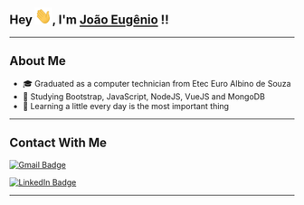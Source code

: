 ## Hey <img src="https://raw.githubusercontent.com/parth-27/parth-27/master/Hi.gif" width="30px">, I'm [João Eugênio](https://github.com/Blazer25) !!
</h2>

<hr/>

## About Me
- 🎓 Graduated as a computer technician from Etec Euro Albino de Souza
- 🤔 Studying Bootstrap, JavaScript, NodeJS, VueJS and MongoDB
- 🌱 Learning a little every day is the most important thing

<hr/>

## Contact With Me 
[![Gmail Badge](https://img.shields.io/badge/-joaovitor.eugenio15@gmail.com-006bed?style=flat-square&logo=Gmail&logoColor=white&link=mailto:joaovitor.eugenio15@gmail.com)](mailto:joaovitor.eugenio15@gmail.com)

<!-- <img src="https://img.shields.io/badge/LinkedIn-0077B5?style=for-the-badge&logo=linkedin&logoColor=white" href="https://br.linkedin.com/in/joao-vitor-eugenio" /> -->
[![LinkedIn Badge](https://img.shields.io/badge/LinkedIn-0077B5?style=for-the-badge&logo=linkedin&logoColor=white:https://br.linkedin.com/in/joao-vitor-eugenio)](https://br.linkedin.com/in/joao-vitor-eugenio)


<hr/>
